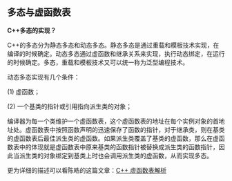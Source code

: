 ## 多态与虚函数表

**C++多态的实现？**

C++的多态分为静态多态和动态多态。静态多态是通过重载和模板技术实现，在编译的时候确定。动态多态通过虚函数和继承关系来实现，执行动态绑定，在运行的时候确定。多态，重载和模板技术又可以统一称为泛型编程技术。

动态多态实现有几个条件：

(1) 虚函数；

(2) 一个基类的指针或引用指向派生类的对象；

编译器为每一个类维护一个虚函数表，这个虚函数表的地址在每个实例对象的首地址处。虚函数表中按照函数声明的迅速保存了函数的指针，对于继承类，则在基类的虚函数表后最佳派生类的虚函数。如果派生类覆盖了基类的虚函数，那么在虚函数表中的体现就是虚函数表中原来基类的函数指针被替换成派生类的函数指针，因此当派生类的对象绑定到基类上时也会调用派生类的虚函数，从而实现多态。

更为详细的描述可以看陈皓的这篇文章：[C++ 虚函数表解析](https://coolshell.cn/articles/12165.html)